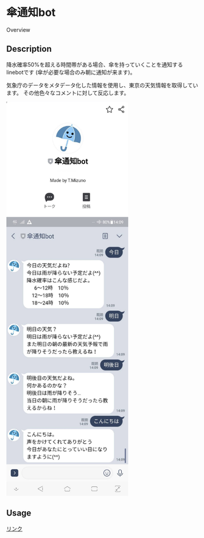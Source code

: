 傘通知bot
====

Overview

## Description
降水確率50%を超える時間帯がある場合、傘を持っていくことを通知するlinebotです
(傘が必要な場合のみ朝に通知が来ます)。

気象庁のデータをメタデータ化した情報を使用し、東京の天気情報を取得しています。
その他色々なコメントに対して反応します。

<img src="12912_1.jpg" width="320px">
<img src="12911.jpg" width="320px">




## Usage

[リンク](https://line.me/R/ti/p/%40753ptrfv)
